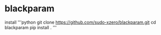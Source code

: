 # blackparam
install
'''python git clone https://github.com/sudo-xzero/blackparam.git
cd blackparam
pip install . 
'''
